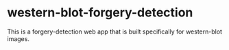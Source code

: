 western-blot-forgery-detection
==============================

This is a forgery-detection web app that is built specifically for western-blot images.
